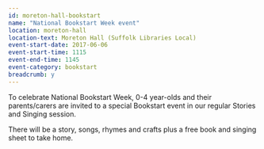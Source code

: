 ```yaml
---
id: moreton-hall-bookstart
name: "National Bookstart Week event"
location: moreton-hall
location-text: Moreton Hall (Suffolk Libraries Local)
event-start-date: 2017-06-06
event-start-time: 1115
event-end-time: 1145
event-category: bookstart
breadcrumb: y
---
```


To celebrate National Bookstart Week, 0-4 year-olds and their parents/carers are invited to a special Bookstart event in our regular Stories and Singing session.

There will be a story, songs, rhymes and crafts plus a free book and singing sheet to take home.
